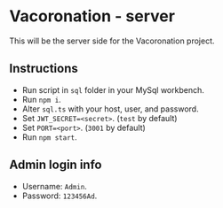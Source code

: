 # Vacoronation - server

This will be the server side for the Vacoronation project.

## Instructions

- Run script in `sql` folder in your MySql workbench.
- Run `npm i`.
- Alter `sql.ts` with your host, user, and password.
- Set `JWT_SECRET=<secret>`. (`test` by default)
- Set `PORT=<port>`. (`3001` by default)
- Run `npm start`.

## Admin login info

- Username: `Admin`.
- Password: `123456Ad`.
